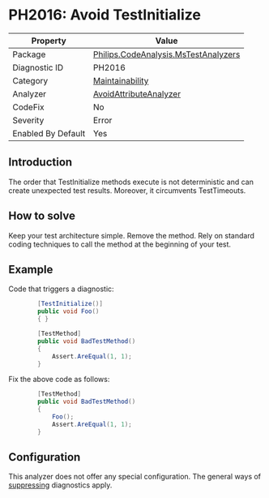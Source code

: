 # PH2016: Avoid TestInitialize

| Property | Value  |
|--|--|
| Package | [Philips.CodeAnalysis.MsTestAnalyzers](https://www.nuget.org/packages/Philips.CodeAnalysis.MsTestAnalyzers) |
| Diagnostic ID | PH2016 |
| Category  | [Maintainability](../Maintainability.md) |
| Analyzer | [AvoidAttributeAnalyzer](https://github.com/philips-software/roslyn-analyzers/blob/master/Philips.CodeAnalysis.MsTestAnalyzers/AvoidAttributeAnalyzer.cs)
| CodeFix  | No |
| Severity | Error |
| Enabled By Default | Yes |

## Introduction

The order that TestInitialize methods execute is not deterministic and can create unexpected test results. Moreover, it circumvents TestTimeouts.

## How to solve

Keep your test architecture simple. Remove the method. Rely on standard coding techniques to call the method at the beginning of your test.

## Example

Code that triggers a diagnostic:
``` cs
        [TestInitialize()]
        public void Foo()
        { }

        [TestMethod]
        public void BadTestMethod()
        {
            Assert.AreEqual(1, 1);
        }
```

Fix the above code as follows:
``` cs
        [TestMethod]
        public void BadTestMethod()
        {
            Foo();
            Assert.AreEqual(1, 1);
        }
```

## Configuration

This analyzer does not offer any special configuration. The general ways of [suppressing](https://learn.microsoft.com/en-us/dotnet/fundamentals/code-analysis/suppress-warnings) diagnostics apply.
